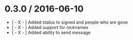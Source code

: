 0.3.0 / 2016-06-10
==================

* [ - X - ] Added status to signed and people who are gone
* [ - X - ] Added support for nicknames
* [ - X - ] Added ability to send message